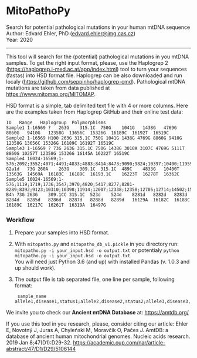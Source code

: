 # MitoPathoPy
Search for potential pathological mutations in your human mtDNA sequence  
Author: Edvard Ehler, PhD (edvard.ehler@img.cas.cz)  
Year: 2020  

---------------------------
This tool will search for the (potential) pathological mutations in you mtDNA samples. To get the right input format, please, use the Haplogrep 2 (https://haplogrep.i-med.ac.at/app/index.html) tool to turn your sequences (fastas) into HSD format file. Haplogrep can be also downloaded and run localy (https://github.com/seppinho/haplogrep-cmd). Pathological mtDNA mutations are taken from data published at https://www.mitomap.org/MITOMAP.

HSD format is a simple, tab delimited text file with 4 or more columns. Here are the examples taken from Haplogrep GitHub and their online test data:

    
    ID	 Range	 Haplogroup	 Polymorphisms
    Sample1	1-16569	?	263G	315.1C	750G	1041G	1438G	4769G	8860G	9410G	12358G	13656C	15326G	16189C	16192T	16519C
    Sample2 1-16569 H100 263G 315.1C 750G 1041G 1438G 4769G 8860G 9410G 12358G 13656C 15326G 16189C 16192T 16519C
    Sample3 1-16569 ? 73G 263G 315.1C 750G 1438G 3010A 3107C 4769G 5111T 8860G 10257T 12358G 15326G 16145A 16222T 16519C
    Sample4	16024-16569;1-576;2092;3552;4071;4491;4833;4883;8414;8473;9090;9824;10397;10400;11959;11969;12372;12771;13563;14502;14569;15487;	G2a1d	73G	260A	263G	309.1C	315.1C	489C	4833G	10400T	13563G	14569A	16183C	16189C	16193.1C	16223T	16278T	16362C
    Sample5	16024-16569;1-576;1119;1719;1736;3547;3970;4820;5417;8277;8281-8289;8392;9123;10310;10398;11914;12007;12338;12358;12705;12714;14502;15535;	B4h	73G	263G	309.1CC	315.1C	523d	524d	8281d	8282d	8283d	8284d	8285d	8286d	8287d	8288d	8289d	16129A	16182C	16183C	16189C	16217C	16261T	16319A	16497G 
    

### Workflow
1. Prepare your samples into HSD format.
2. With `mitopatho.py` and `mitopatho_db_v1.pickle` in you directory run:  
`mitopatho.py -i your_input.hsd -o output.txt` or potentialy `python mitopatho.py -i your_input.hsd -o output.txt`  
You will need just Python 3.6 (and up) with installed Pandas (v. 1.0.3 and up should work).
3. The output file is tab separated file, one line per sample, following format:

        sample_name   allele1,disease1,status1;allele2,disease2,status2;allele3,disease3,status3;...


We invite you to check our **Ancient mtDNA Database** at: https://amtdb.org/

If you use this tool in you research, please, consider citing our article:
Ehler E, Novotný J, Juras A, Chyleński M, Moravčík O, Pačes J. AmtDB: a database of ancient human mitochondrial genomes. Nucleic acids research. 2019 Jan 8;47(D1):D29-32. https://academic.oup.com/nar/article-abstract/47/D1/D29/5106144
